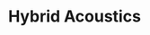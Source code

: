 ---
slug: hybrid-acoustics
type: event
event_type: Concert
status: ready
title: Hybrid Acoustics
venue: Nicolaïkerk
venue_address: Nicolaaskerkhof 8, 3512 XC Utrecht
venue_url: https://www.nicolaikerk.nl/
tickets_url: https://ccu.stager.nl/web/tickets/111271930
date_time: 'Sunday, April 23rd, Doors 15:30 / Show: 16:00'
schedule:
    -   time: t15:30
        item: Doors
    -   time: t16:00
        item: $commuta-a-cross-adaptive-laptop-ensemble
    -   time: t16:20
        item: $patterns-in-modulation
        hide_time: True
    -   time: t16:50
        item: $khipukoding
        hide_time: True
    -   time: t17:20
        item: $listening-to-the-future-landscape
        hide_time: True
    -   time: t17:30
        item: $neowise-5-8-v-e
        hide_time: True
    -   time: t18:00
        item: $saaz-sz
        hide_time: True
    -   time: t18:20
        item: $flux
        hide_time: True
    -   time: t~&nbsp;18:45
        item: End of Concert
---